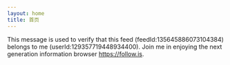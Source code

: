 ```yaml
---
layout: home
title: 首页
---
```


This message is used to verify that this feed (feedId:135645886073104384) belongs to me (userId:129357719448934400). Join me in enjoying the next generation information browser https://follow.is.
